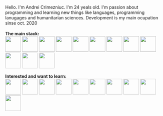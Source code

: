 Hello. I'm Andrei Crimezniuc. I'm 24 yeals old. I'm passion about programming and learning new things like languages, programming lanugages and humanitarian sciences. Development is my main ocupation sinse oct. 2020 <br>
<br>
<b>The main stack:</b> <br>
 <img height=50 weight=50 src="https://cdn.jsdelivr.net/gh/devicons/devicon/icons/php/php-original.svg" />
<img height=50 weight=50 src="https://cdn.jsdelivr.net/gh/devicons/devicon/icons/mysql/mysql-original-wordmark.svg" />
<img height=50 weight=50 src="https://cdn.jsdelivr.net/gh/devicons/devicon/icons/css3/css3-original.svg" />
<img height=50 weight=50 src="https://cdn.jsdelivr.net/gh/devicons/devicon/icons/html5/html5-original.svg" />
<img height=50 weight=50 src="https://cdn.jsdelivr.net/gh/devicons/devicon/icons/docker/docker-original-wordmark.svg" />
<img height=50 weight=50 src="https://cdn.jsdelivr.net/gh/devicons/devicon/icons/linux/linux-original.svg" />
<img height=50 weight=50 src="https://cdn.jsdelivr.net/gh/devicons/devicon/icons/symfony/symfony-original-wordmark.svg" />
<img height=50 weight=50 src="https://cdn.jsdelivr.net/gh/devicons/devicon/icons/javascript/javascript-original.svg" />
<img height=50 weight=50 src="https://cdn.jsdelivr.net/gh/devicons/devicon/icons/git/git-original.svg" />
<img height=50 weight=50 src="https://cdn.jsdelivr.net/gh/devicons/devicon/icons/graphql/graphql-plain-wordmark.svg" />
<img height=50 weight=50 src="https://cdn.jsdelivr.net/gh/devicons/devicon/icons/ssh/ssh-original-wordmark.svg" />
<img height=50 weight=50 src="https://cdn.jsdelivr.net/gh/devicons/devicon/icons/vim/vim-original.svg" />

<b>Interested and want to learn:</b>
<br>
<img height=50 weight=50 src="https://cdn.jsdelivr.net/gh/devicons/devicon/icons/typescript/typescript-original.svg" />
<img height=50 weight=50 src="https://cdn.jsdelivr.net/gh/devicons/devicon/icons/go/go-original-wordmark.svg" />
<img height=50 weight=50 src="https://cdn.jsdelivr.net/gh/devicons/devicon/icons/kubernetes/kubernetes-plain-wordmark.svg" />
<img height=50 weight=50 src="https://cdn.jsdelivr.net/gh/devicons/devicon/icons/react/react-original-wordmark.svg" />
<img height=50 weight=50 src="https://cdn.jsdelivr.net/gh/devicons/devicon/icons/bash/bash-original.svg" />
<img height=50 weight=50 src="https://cdn.jsdelivr.net/gh/devicons/devicon/icons/jenkins/jenkins-original.svg" />
<img height=50 weight=50 src="https://cdn.jsdelivr.net/gh/devicons/devicon/icons/mongodb/mongodb-original-wordmark.svg" />
<img height=50 weight=50 src="https://cdn.jsdelivr.net/gh/devicons/devicon/icons/nestjs/nestjs-plain.svg" />
<img height=50 weight=50 src="https://cdn.jsdelivr.net/gh/devicons/devicon/icons/postgresql/postgresql-original-wordmark.svg" />
<img height=50 weight=50 src="https://cdn.jsdelivr.net/gh/devicons/devicon/icons/nodejs/nodejs-original-wordmark.svg" />


